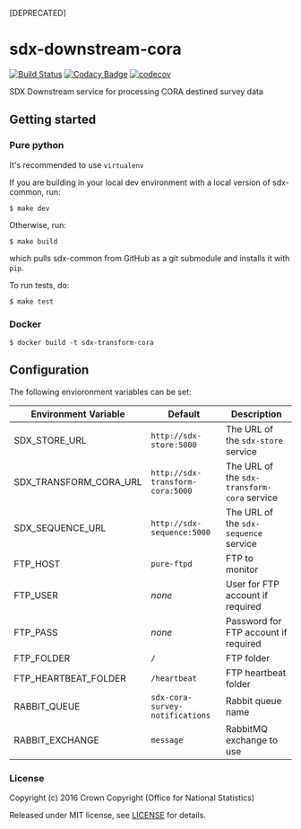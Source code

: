 [DEPRECATED]


# sdx-downstream-cora

[![Build Status](https://travis-ci.org/ONSdigital/sdx-downstream-cora.svg?branch=develop)](https://travis-ci.org/ONSdigital/sdx-downstream-cora) [![Codacy Badge](https://api.codacy.com/project/badge/Grade/89251a554b8141aea14cc28a28fac274)](https://www.codacy.com/app/ons-sdc/sdx-downstream-cora?utm_source=github.com&amp;utm_medium=referral&amp;utm_content=ONSdigital/sdx-downstream-cora&amp;utm_campaign=Badge_Grade) [![codecov](https://codecov.io/gh/ONSdigital/sdx-downstream-cora/branch/develop/graph/badge.svg)](https://codecov.io/gh/ONSdigital/sdx-downstream-cora)

SDX Downstream service for processing CORA destined survey data

## Getting started

### Pure python

It's recommended to use ``virtualenv``

If you are building in your local dev environment with a local version of sdx-common, run:

```shell
$ make dev
```

Otherwise, run:

```shell
$ make build
```

which pulls sdx-common from GitHub as a git submodule and installs it with `pip`.

To run tests, do:

```shell
$ make test
```

### Docker

```shell
$ docker build -t sdx-transform-cora
```

## Configuration

The following envioronment variables can be set:

| Environment Variable    | Default                               | Description
|-------------------------|---------------------------------------|----------------
| SDX_STORE_URL           | `http://sdx-store:5000`               | The URL of the `sdx-store` service
| SDX_TRANSFORM_CORA_URL  | `http://sdx-transform-cora:5000`      | The URL of the `sdx-transform-cora` service
| SDX_SEQUENCE_URL        | `http://sdx-sequence:5000`            | The URL of the `sdx-sequence` service
| FTP_HOST                | `pure-ftpd`                           | FTP to monitor
| FTP_USER                | _none_                                | User for FTP account if required
| FTP_PASS                | _none_                                | Password for FTP account if required
| FTP_FOLDER              | `/`                                   | FTP folder
| FTP_HEARTBEAT_FOLDER    | `/heartbeat`                          | FTP heartbeat folder
| RABBIT_QUEUE            | `sdx-cora-survey-notifications`       | Rabbit queue name
| RABBIT_EXCHANGE         | `message`                             | RabbitMQ exchange to use

### License

Copyright (c) 2016 Crown Copyright (Office for National Statistics)

Released under MIT license, see [LICENSE](LICENSE) for details.
